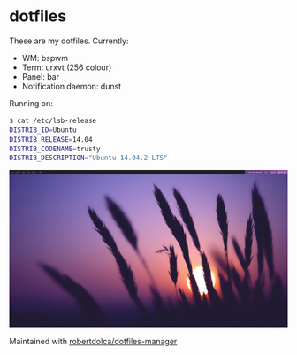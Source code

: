 # dotfiles

These are my dotfiles. Currently:

* WM: bspwm
* Term: urxvt (256 colour)
* Panel: bar
* Notification daemon: dunst

Running on:
```sh
$ cat /etc/lsb-release
DISTRIB_ID=Ubuntu
DISTRIB_RELEASE=14.04
DISTRIB_CODENAME=trusty
DISTRIB_DESCRIPTION="Ubuntu 14.04.2 LTS"
```

![screenshot.png](./screenshot.png)

Maintained with [robertdolca/dotfiles-manager](https://github.com/robertdolca/dotfiles-manager)
